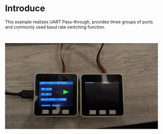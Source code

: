 # Introduce

This example realizes UART Pass-through, provides three groups of ports and commonly used baud rate switching function.

<img href="uart_pass_through.jpg">

![](./uart_pass_through.jpg)